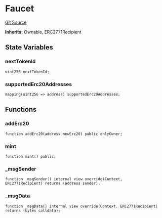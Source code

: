 # Faucet
[Git Source](https://github.com/bob-collective/bob/blob/a2d50b71441518de135cd83845410eb07966908d/src/swap/Faucet.sol)

**Inherits:**
Ownable, ERC2771Recipient


## State Variables
### nextTokenId

```solidity
uint256 nextTokenId;
```


### supportedErc20Addresses

```solidity
mapping(uint256 => address) supportedErc20Addresses;
```


## Functions
### addErc20


```solidity
function addErc20(address newErc20) public onlyOwner;
```

### mint


```solidity
function mint() public;
```

### _msgSender


```solidity
function _msgSender() internal view override(Context, ERC2771Recipient) returns (address sender);
```

### _msgData


```solidity
function _msgData() internal view override(Context, ERC2771Recipient) returns (bytes calldata);
```

